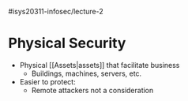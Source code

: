 #isys20311-infosec/lecture-2 
# Physical Security

- Physical [[Assets|assets]] that facilitate business
	- Buildings, machines, servers, etc.
- Easier to protect:
	- Remote attackers not a consideration